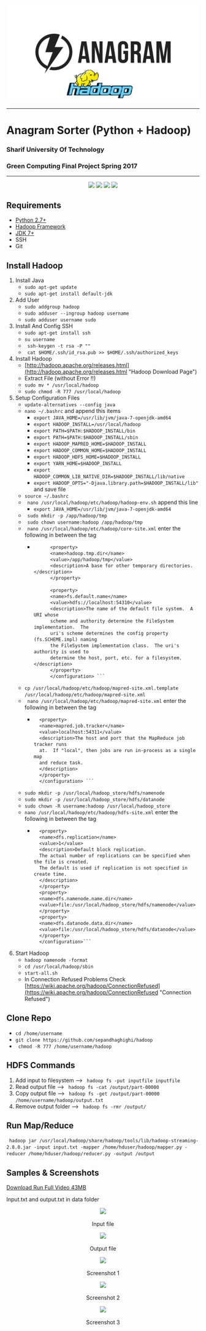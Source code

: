 <div align="center">
<img src="images/anagram.png">
</div>				

----------
			

# Anagram Sorter (Python + Hadoop)
### Sharif University Of Technology
### Green Computing Final Project Spring 2017
<hr/>
<div align="center">
<a href="https://scrutinizer-ci.com/g/sepandhaghighi/hadoop/"><img src="https://scrutinizer-ci.com/g/sepandhaghighi/hadoop/badges/quality-score.png?b=master"></a>
<a href="https://www.codacy.com/app/sepand-haghighi/hadoop?utm_source=github.com&amp;utm_medium=referral&amp;utm_content=sepandhaghighi/hadoop&amp;utm_campaign=Badge_Grade"><img src="https://api.codacy.com/project/badge/Grade/5ffa02becfca4f20b3ff036769942244"/></a>
<a href="https://scrutinizer-ci.com/g/sepandhaghighi/hadoop/"><img src="https://scrutinizer-ci.com/g/sepandhaghighi/hadoop/badges/build.png?b=master"></a>
<a href="https://www.python.org/ftp/python/2.7.13/python-2.7.13.msi"><img src="https://img.shields.io/badge/python-2.7%2B-blue.svg"></a>
</div>					

## Requirements


- [Python 2.7+](https://www.python.org/ftp/python/2.7.13/python-2.7.13.msi "Python 2.7+")
- [Hadoop Framework](http://hadoop.apache.org/ "Hadoop")
- [JDK 7+](www.oracle.com/technetwork/java/javase/downloads/index.html "JDK 7+")
- SSH
- Git	

## Install Hadoop							



1. Install Java
	- ```sudo apt-get update```
	- ```sudo apt-get install default-jdk```
2. 	Add User
	- ```sudo addgroup hadoop```
	- ```sudo adduser --ingroup hadoop username```
	- ```sudo adduser username sudo```
3. Install And Config SSH
	- ```sudo apt-get install ssh```
	- ```su username```
	- ``` ssh-keygen -t rsa -P ""```
	- ``` cat $HOME/.ssh/id_rsa.pub >> $HOME/.ssh/authorized_keys```
4. Install Hadoop
	- [http://hadoop.apache.org/releases.html](http://hadoop.apache.org/releases.html "Hadoop Download Page")
	- Extract File (without Error !!)
	- ```sudo mv * /usr/local/hadoop```
	- ```sudo chmod -R 777 /usr/local/hadoop```
5. Setup Configuration Files
	- ```update-alternatives --config java```
	- ```nano ~/.bashrc``` and append this items
		- ```export JAVA_HOME=/usr/lib/jvm/java-7-openjdk-amd64```
		- ```export HADOOP_INSTALL=/usr/local/hadoop```
		- ```export PATH=$PATH:$HADOOP_INSTALL/bin```
		- ```export PATH=$PATH:$HADOOP_INSTALL/sbin```
		- ```export HADOOP_MAPRED_HOME=$HADOOP_INSTALL```
		- ```export HADOOP_COMMON_HOME=$HADOOP_INSTALL```
		- ```export HADOOP_HDFS_HOME=$HADOOP_INSTALL```
		- ```export YARN_HOME=$HADOOP_INSTALL```
		- ```export HADOOP_COMMON_LIB_NATIVE_DIR=$HADOOP_INSTALL/lib/native```
		- ```export HADOOP_OPTS="-Djava.library.path=$HADOOP_INSTALL/lib" ``` and save file
	- ```source ~/.bashrc```
	- ``` nano /usr/local/hadoop/etc/hadoop/hadoop-env.sh``` append this line
		- ```export JAVA_HOME=/usr/lib/jvm/java-7-openjdk-amd64```
	- ``` sudo mkdir -p /app/hadoop/tmp```
	- ``` sudo chown username:hadoop /app/hadoop/tmp```
	- ``` nano /usr/local/hadoop/etc/hadoop/core-site.xml``` enter the following in between the <configuration></configuration> tag
		- ``` <configuration>
 				<property>
  				<name>hadoop.tmp.dir</name>
  				<value>/app/hadoop/tmp</value>
  				<description>A base for other temporary directories.</description>
 				</property>

 				<property>
  				<name>fs.default.name</name>
  				<value>hdfs://localhost:54310</value>
  				<description>The name of the default file system.  A URI whose
  				scheme and authority determine the FileSystem implementation.  The
  				uri's scheme determines the config property (fs.SCHEME.impl) naming
  				the FileSystem implementation class.  The uri's authority is used to
  				determine the host, port, etc. for a filesystem.</description>
 				</property>
				</configuration> ```
	- ```cp /usr/local/hadoop/etc/hadoop/mapred-site.xml.template /usr/local/hadoop/etc/hadoop/mapred-site.xml```
	- ``` nano /usr/local/hadoop/etc/hadoop/mapred-site.xml``` enter the following in between the <configuration></configuration> tag
		- ```<configuration>
 			<property>
  			<name>mapred.job.tracker</name>
  			<value>localhost:54311</value>
  			<description>The host and port that the MapReduce job tracker runs
  			at.  If "local", then jobs are run in-process as a single map
  			and reduce task.
  			</description>
 			</property>
			</configuration> ```
	- ```sudo mkdir -p /usr/local/hadoop_store/hdfs/namenode```
	- ```sudo mkdir -p /usr/local/hadoop_store/hdfs/datanode```
	- ```sudo chown -R username:hadoop /usr/local/hadoop_store```
	- ```nano /usr/local/hadoop/etc/hadoop/hdfs-site.xml``` enter the following in between the <configuration></configuration> tag
		- ```<configuration>
 			<property>
  			<name>dfs.replication</name>
  			<value>1</value>
  			<description>Default block replication.
  			The actual number of replications can be specified when the file is created.
  			The default is used if replication is not specified in create time.
  			</description>
 			</property>
 			<property>
   			<name>dfs.namenode.name.dir</name>
   			<value>file:/usr/local/hadoop_store/hdfs/namenode</value>
 			</property>
 			<property>
   			<name>dfs.datanode.data.dir</name>
   			<value>file:/usr/local/hadoop_store/hdfs/datanode</value>
 			</property>
			</configuration>```
6. Start Hadoop
	- ```hadoop namenode -format```
	- ```cd /usr/local/hadoop/sbin```
	- ```start-all.sh```
	- In Connection Refused Problems Check [https://wiki.apache.org/hadoop/ConnectionRefused](https://wiki.apache.org/hadoop/ConnectionRefused "Connection Refused")



## Clone Repo			
- ```cd /home/username```
- ```git clone https://github.com/sepandhaghighi/hadoop```
- ``` chmod -R 777 /home/username/hadoop```

## HDFS Commands
	
1. Add input to filesystem --> 	``` hadoop fs -put inputfile inputfile```
2. Read output file --> ``` hadoop fs -cat /output/part-00000``` 
3. Copy output file --> ``` hadoop fs -get /output/part-00000 /home/username/hadoop/output.txt```
4. Remove output folder --> ``` hadoop fs -rmr /output/```  		


## Run Map/Reduce
``` hadoop jar /usr/local/hadoop/share/hadoop/tools/lib/hadoop-streaming-2.8.0.jar -input input.txt -mapper /home/hduser/hadoop/mapper.py -reducer /home/hduser/hadoop/reducer.py -output /output```


## Samples & Screenshots

[Download Run Full Video 43MB](http://www.shaghighi.ir/hadoop/Full.mkv "Download")			

Input.txt and output.txt in data folder

<div align="center">
<img src="images/input.jpg">
<p>Input file</p>
<img src="images/output.jpg">
<p>Output file</p>
<img src="images/screen1.png">
<p>Screenshot 1</p>
<img src="images/screen2.png">
<p>Screenshot 2</p>
<img src="images/screen3.png">
<p>Screenshot 3</p>
</div>


				




